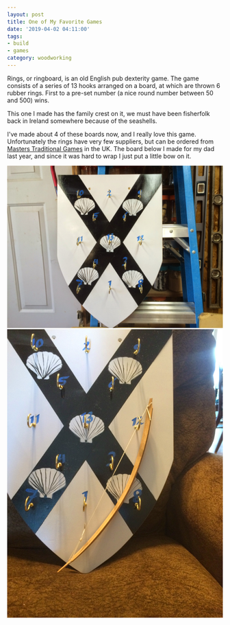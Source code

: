 ```yaml
---
layout: post
title: One of My Favorite Games
date: '2019-04-02 04:11:00'
tags:
- build
- games
category: woodworking
---
```


Rings, or ringboard, is an old English pub dexterity game. The game consists of a series of 13 hooks arranged on a board, at which are thrown 6 rubber rings. First to a pre-set number (a nice round number between 50 and 500) wins.

This one I made has the family crest on it, we must have been fisherfolk back in Ireland somewhere because of the seashells.

I've made about 4 of these boards now, and I really love this game. Unfortunately the rings have very few suppliers, but can be ordered from [Masters Traditional Games](http://www.mastersgames.com/) in the UK. The board below I made for my dad last year, and since it was hard to wrap I just put a little bow on it.

![ringboard](/pictures/ringboard.jpg)
![ringboard2](/pictures/ringboard2.jpg)
